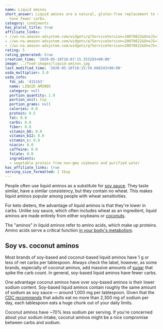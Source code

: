 ```yaml
---
name: Liquid aminos
short_answer: Liquid aminos are a natural, gluten-free replacement to soy sauce that
  have fewer carbs.
category: condiments
has_plural_title: true
affiliate_links:
- //ws-na.amazon-adsystem.com/widgets/q?ServiceVersion=20070822&OneJS=1&Operation=GetAdHtml&MarketPlace=US&source=ss&ref=as_ss_li_til&ad_type=product_link&tracking_id=isitketo-20&language=en_US&marketplace=amazon&region=US&placement=B002LMC300&asins=B002LMC300&linkId=b5edaa5d7bcc520a033d1c15eda2e237&show_border=true&link_opens_in_new_window=true
- //ws-na.amazon-adsystem.com/widgets/q?ServiceVersion=20070822&OneJS=1&Operation=GetAdHtml&MarketPlace=US&source=ss&ref=as_ss_li_til&ad_type=product_link&tracking_id=isitketo-20&language=en_US&marketplace=amazon&region=US&placement=B00URR48KY&asins=B00URR48KY&linkId=a047014b58bce6e3a4ef043e853dd949&show_border=true&link_opens_in_new_window=true
- //ws-na.amazon-adsystem.com/widgets/q?ServiceVersion=20070822&OneJS=1&Operation=GetAdHtml&MarketPlace=US&source=ss&ref=as_ss_li_til&ad_type=product_link&tracking_id=isitketo-20&language=en_US&marketplace=amazon&region=US&placement=B00JSRG2TE&asins=B00JSRG2TE&linkId=e3eb28a2fced667236d52d69ea9111c1&show_border=true&link_opens_in_new_window=true
rating: 5
rating_generated: true
creation_time: '2020-05-18T16:07:15.353293+00:00'
image: ../food-images/liquid-aminos.jpg
last_modified_time: '2020-05-18T18:15:59.660243+00:00'
usda_multiplier: 3.0
usda_info:
  fdc_id: '415163'
  name: LIQUID AMINOS
  category: null
  portion_quantity: 1.0
  portion_unit: tsp
  portion_grams: null
  calories: 0.0
  protein: 0.5
  fat: 0.0
  carbs: 0.0
  fiber: 0.0
  vitamin_b6: 0.0
  vitamin_b12: 0.0
  vitamin_c: 0.0
  niacin: 0.0
  caffeine: 0.0
  folate: 0.0
  ingredients:
  - vegetable protein from non-gmo soybeans and purified water
has_affiliate_links: true
serving_size_formatted: 1 tbsp
---
```

People often use liquid aminos as a substitute for [soy sauce](/soy-sauce). They taste similar, have a similar consistency, but they contain no wheat. This makes liquid aminos popular among people with wheat sensitivities.

For keto dieters, the advantage of liquid aminos is that they're lower in carbs. Unlike soy sauce, which often includes wheat as an ingredient, liquid aminos are made entirely from either soybeans or [coconuts](/coconut).

The "aminos" in liquid aminos refer to amino acids, which make up proteins. Amino acids serve a critical function [in your body's metabolism](https://www.ncbi.nlm.nih.gov/pubmed/19301095).

## Soy vs. coconut aminos

Most brands of soy-based and coconut-based liquid aminos have 1 g or less of net carbs per tablespoon. Always check the label, however, as some brands, especially of coconut aminos, add massive amounts of [sugar](/sugar) that spike the carb count. In general, soy-based liquid aminos have fewer carbs.

One advantage coconut aminos have over soy-based aminos is their lower sodium content. Soy-based liquid aminos contain roughly the same amount of sodium as soy sauce &mdash; around 1,000 mg per tablespoon. Given that the [CDC recommends](https://www.cdc.gov/salt/pdfs/sodium_dietary_guidelines.pdf) that adults eat no more than 2,300 mg of sodium per day, each tablespoon eats a huge chunk out of your daily limits.

Coconut aminos have ~70% less sodium per serving. If you're concerned about your sodium intake, coconut aminos might be a nice compromise between carbs and sodium.
